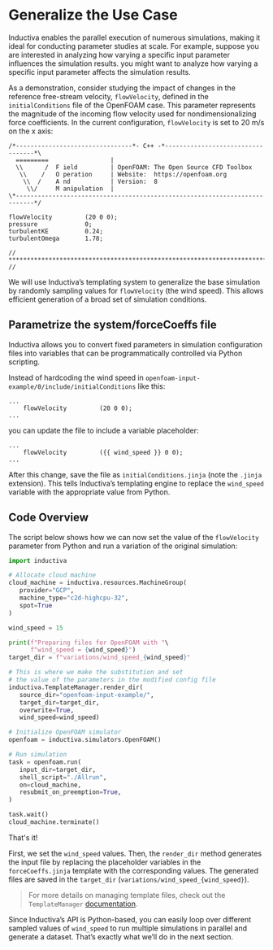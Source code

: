 # Generalize the Use Case
Inductiva enables the parallel execution of numerous simulations, making it ideal for conducting parameter studies at scale. For example, suppose you are interested in analyzing how varying a specific input parameter influences the simulation results. you might want to analyze how varying a specific input parameter affects the simulation results.

As a demonstration, consider studying the impact of changes in the reference free-stream velocity, 
`flowVelocity`, defined in the `initialConditions` file of the OpenFOAM case. This parameter represents the magnitude of the incoming flow velocity used for nondimensionalizing force coefficients. In the current configuration, `flowVelocity` is set to 20 m/s on the x axis:

```
/*--------------------------------*- C++ -*----------------------------------*\
  =========                 |
  \\      /  F ield         | OpenFOAM: The Open Source CFD Toolbox
   \\    /   O peration     | Website:  https://openfoam.org
    \\  /    A nd           | Version:  8
     \\/     M anipulation  |
\*---------------------------------------------------------------------------*/

flowVelocity         (20 0 0);
pressure             0;
turbulentKE          0.24;
turbulentOmega       1.78;

// ************************************************************************* //

```

We will use Inductiva’s templating system to generalize the base simulation by randomly sampling values 
for `flowVelocity` (the wind speed). This allows efficient generation of a broad set of simulation conditions.

## Parametrize the system/forceCoeffs file
Inductiva allows you to convert fixed parameters in simulation configuration files into variables that can be programmatically controlled via Python scripting.

Instead of hardcoding the wind speed in `openfoam-input-example/0/include/initialConditions` 
like this:

```
...
    flowVelocity         (20 0 0);
...
```

you can update the file to include a variable placeholder:

```
...
    flowVelocity         ({{ wind_speed }} 0 0);
...
```

After this change, save the file as `initialConditions.jinja` (note the `.jinja` extension). This tells Inductiva’s templating engine to replace the `wind_speed` variable with the appropriate value from Python.

## Code Overview
The script below shows how we can now set the value of the `flowVelocity` parameter from Python and run a variation of the original simulation:

```python
import inductiva

# Allocate cloud machine
cloud_machine = inductiva.resources.MachineGroup(
   provider="GCP",
   machine_type="c2d-highcpu-32",
   spot=True
)

wind_speed = 15

print(f"Preparing files for OpenFOAM with "\
      f"wind_speed = {wind_speed}")
target_dir = f"variations/wind_speed_{wind_speed}"

# This is where we make the substitution and set
# the value of the parameters in the modified config file
inductiva.TemplateManager.render_dir(
   source_dir="openfoam-input-example/",
   target_dir=target_dir,
   overwrite=True,
   wind_speed=wind_speed)

# Initialize OpenFOAM simulator
openfoam = inductiva.simulators.OpenFOAM()

# Run simulation
task = openfoam.run(
   input_dir=target_dir,
   shell_script="./Allrun",
   on=cloud_machine,
   resubmit_on_preemption=True,
)

task.wait()
cloud_machine.terminate()
```

That's it!

First, we set the `wind_speed` values. Then, the `render_dir` method generates the input file by replacing 
the placeholder variables in the `forceCoeffs.jinja` template with the corresponding values. The generated 
files are saved in the `target_dir` (`variations/wind_speed_{wind_speed}`).

> For more details on managing template files, check out the `TemplateManager` [documentation](https://inductiva.ai/guides/scale-up/parallel-simulations/templating).

Since Inductiva’s API is Python-based, you can easily loop over different sampled values of `wind_speed` to run multiple simulations in parallel and generate a dataset. That’s exactly what we’ll do in the next section.